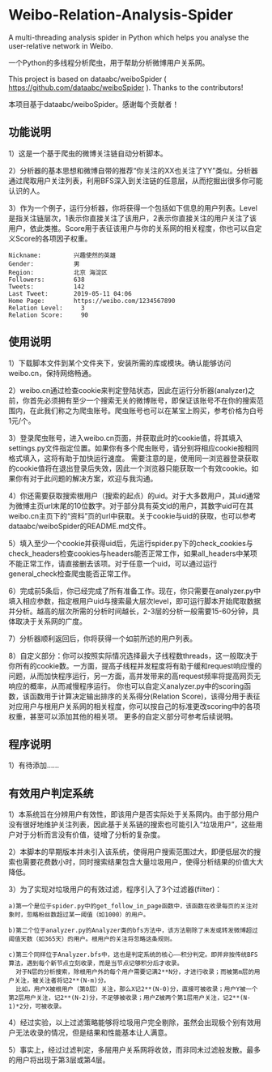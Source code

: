# Weibo-Relation-Analysis-Spider
A multi-threading analysis spider in Python which helps you analyse the user-relative network in Weibo.

一个Python的多线程分析爬虫，用于帮助分析微博用户关系网。

This project is based on dataabc/weiboSpider ( https://github.com/dataabc/weiboSpider ). Thanks to the contributors!

本项目基于dataabc/weiboSpider。感谢每个贡献者！

## 功能说明
1）这是一个基于爬虫的微博关注链自动分析脚本。

2）分析器的基本思想和微博自带的推荐“你关注的XX也关注了YY”类似。分析器通过爬取用户关注列表，利用BFS深入到关注链的任意层，从而挖掘出很多你可能认识的人。

3）作为一个例子，运行分析器，你将获得一个包括如下信息的用户列表。Level是指关注链层次，1表示你直接关注了该用户，2表示你直接关注的用户关注了该用户，依此类推。Score用于表征该用户与你的关系网的相关程度，你也可以自定义Score的各项因子权重。

    Nickname:         兴趣使然的英雄
    Gender:           男
    Region:           北京 海淀区
    Followers:        638
    Tweets:           142
    Last Tweet:       2019-05-11 04:06
    Home Page:        https://weibo.com/1234567890
    Relation Level:     3
    Relation Score:     90

## 使用说明
1）下载脚本文件到某个文件夹下，安装所需的库或模块。确认能够访问weibo.cn，保持网络畅通。

2）weibo.cn通过检查cookie来判定登陆状态，因此在运行分析器(analyzer)之前，你首先必须拥有至少一个搜索无关的微博账号，即保证该账号不在你的搜索范围内，在此我们称之为爬虫账号。爬虫账号也可以在某宝上购买，参考价格为白号1元/个。

3）登录爬虫账号，进入weibo.cn页面，并获取此时的cookie值，将其填入settings.py文件指定位置。如果你有多个爬虫账号，请分别将相应cookie按相同格式填入，这将有助于加快运行速度。
需要注意的是，使用同一浏览器登录获取的cookie值将在退出登录后失效，因此一个浏览器只能获取一个有效cookie。如果你有对于此问题的解决方案，欢迎与我沟通。

4）你还需要获取搜索根用户（搜索的起点）的uid。对于大多数用户，其uid通常为微博主页url末尾的10位数字。对于部分具有英文id的用户，其数字uid可在其weibo.cn主页下的“资料”页的url中获取。关于cookie与uid的获取，也可以参考dataabc/weiboSpider的README.md文件。

5）填入至少一个cookie并获得uid后，先运行spider.py下的check_cookies与check_headers检查cookies与headers能否正常工作，如果all_headers中某项不能正常工作，请直接删去该项。对于任意一个uid，可以通过运行general_check检查爬虫能否正常工作。

6）完成前5条后，你已经完成了所有准备工作。现在，你只需要在analyzer.py中填入相应参数，指定根用户uid与搜索最大层次level，即可运行脚本开始爬取数据并分析。越高的层次所需的分析时间越长，2-3层的分析一般需要15-60分钟，具体取决于关系网的广度。

7）分析器顺利返回后，你将获得一个如前所述的用户列表。

8）自定义部分：你可以按照实际情况选择最大子线程数threads，这一般取决于你所有的cookie数。一方面，提高子线程并发程度将有助于缓和request响应慢的问题，从而加快程序运行，另一方面，高并发带来的高request频率将提高网页无响应的概率，从而减慢程序运行。
你也可以自定义analyzer.py中的scoring函数，该函数用于计算决定输出排序的关系得分(Relation Score)，该得分用于表征对应用户与根用户关系网的相关程度，你可以按自己的标准更改scoring中的各项权重，甚至可以添加其他的相关项。
更多的自定义部分可参考后续说明。


## 程序说明
1）有待添加……


## 有效用户判定系统
1）本系统旨在分辨用户有效性，即该用户是否实际处于关系网内。由于部分用户没有很好地维护关注列表，因此基于关系链的搜索也可能引入“垃圾用户”，这些用户对于分析而言没有价值，徒增了分析的复杂度。

2）本脚本的早期版本并未引入该系统，使得用户搜索范围过大，即便低层次的搜索也需要花费数小时，同时搜索结果包含大量垃圾用户，使得分析结果的价值大大降低。

3）为了实现对垃圾用户的有效过滤，程序引入了3个过滤器(filter)：

    a)第一个是位于spider.py中的get_follow_in_page函数中，该函数在收录每页的关注对象时，忽略粉丝数超过某一阈值（如1000）的用户。

    b)第二个位于analyzer.py的Analyzer类的bfs方法中，该方法剔除了未发或转发微博超过阈值天数（如365天）的用户。根用户的关注将忽略这条规则。

    c)第三个同样位于Analyzer.bfs中，这也是判定系统的核心——积分判定。即并非按传统BFS算法，遇到每个新节点立刻收录，而是当节点记够积分后才收录。
      对于N层的分析搜索，除根用户外的每个用户需要记满2**N分，才进行收录；而被第m层的用户关注，被关注者将记2**(N-m)分。
      比如，用户X被根用户（第0层）关注，那么X记2**(N-0)分，直接可被收录；用户Y被一个第2层用户关注，记2**(N-2)分，不足够被收录；用户Z被两个第1层用户关注，记2**(N-1)*2分，可被收录。
    
4）经过实验，以上过滤策略能够将垃圾用户完全剔除，虽然会出现极个别有效用户无法收录的情况，但是结果和性能基本让人满意。

5）事实上，经过过滤判定，多层用户关系网将收敛，而非同未过滤般发散。最多的用户将出现于第3层或第4层。
